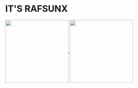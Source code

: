 # IT'S RAFSUNX




<a href="https://github.com/anuraghazra/github-readme-stats">
  <img height=200 align="center" src="https://github-readme-stats.vercel.app/api?username=RAFSuNX&show_icons=true&theme=apprentice" />
</a>

<a href="https://github.com/anuraghazra/convoychat">
  <img height=200 align="center" src="https://github-readme-stats.vercel.app/api/top-langs?username=RAFSuNX&theme=apprentice&layout=compact&langs_count=8&card_width=320" />
</a>
